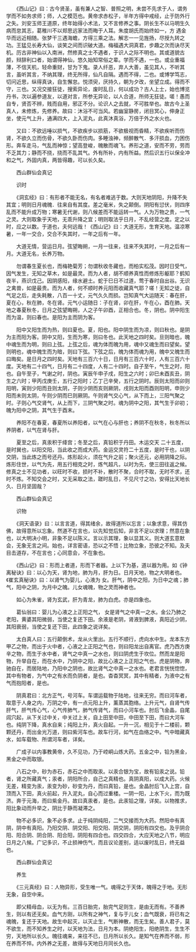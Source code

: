 <!-- { "loadSidebar": true } -->
　　《西山记》曰：古今贤圣，虽有兼人之智、普照之明，未尝不先求于人，谓务学而不如务求师；师，人之模范也。黄帝求赤松子，半年方得中戒经，止于防外行之失。刘安玉师王道原，终年始得小术法，又不言修养之事。阴长生不以马明生久病而怠其志，葛稚川不以郑思远家法而晦于人耳。朱度胡氏而始终如一，方 遇金华而远近相随。张梦干三遇海蟾，方得三乘之法。解志一一见旌扬，尽授九转之功。王猛见长寿大仙，谈笑之间而识破大道。梅福遇大洞真君，步趣之次而诀尽天机。历古非神仙以入南洲，然修真之士不遇者，于识人之际不明也。其或道貌古颜，辩辞利口者，始谓得神仙，悠久始知常俗之辈。学而不遇，一也。或业重福薄，不信天机，轻命重财，甘为下鬼。录人纤恶，弃人大善，虽见其人，不听其言，虽听其言，不纳其理，终无所得，仙凡自隔。遇而不得，二也。或博学笃志，切问近思，纵得真诀，自生懈怠。悦须臾，厌持久，朝为夕改，坐望立成。得而不守，三也。又况交接狂徒，搜索异论，废时乱日，何以成功？古人上士，始也博览丹书，次以遍参道友，以道对言，所参无异论，以人合道，所师无狂徒。嗟！愚而自专，贤否不辨，贱而自用，邪正不分。论识人之去就，不可胜举也。故古今上圣真人，未修炼，先修养。故曰：沐浴不可当风。若幽室静房，闭目冥心，伸身正坐，使元气上升，通满四大，上入泥丸，此真沐真浴，万倍于外之水火也。

　　又曰：不欲远唾以损气，不欲疾步以损筋，不欲极视而昏精，不欲疾听而伤肾，不欲久立而伤骨，不欲久卧而伤肉。多睡浊神，频醉散气．多汗损血，力困伤形。奔车走马，气乱而神惊；望高登峻，魄散而魂飞。养形之道，安而不劳，劳而不乏其力；静而不挠，挠而不乱其气。外有所补，内有所益。然后识五行以保全冲和之气，外固内真，两皆得趣，可以长久矣。

　　西山群仙会真记

　　识时

　　《洞玄经》曰：有形者不能无名，有名者难逃于数。大则天地阴阳，升降不失其宜；明则日月魂魄．往来自有其度。差之毫米，失之颠倒。阴阳有愆伏，则四序乱而不能升成万物；寒暑无代谢，则八候差而不能运转一气。人为万物之贵，一气之灵。大则取象乎天地，无乖升降之宜；明则取法乎日月，不乱经营之度。定之以时，应之以数。于道也，夫何远哉！《西山记》曰：大道无形，生育天地。温凉寒暑，一年一交合，交合不失其时，一年之后有一年。

　　大道无情，营运日月。弦望晦朔，一月一往来，往来不失其时，一月之后有一月。大道无名，长养万物。

　　勿谓春生夏长也，而梅艳菊芳；勿谓秋收冬藏也，而柏实松茂。因时日受气，因气发生，无知之草木，如是最灵。而为人者，胡不顺养真性而修炼形躯耶？鹤知夜半，燕识戊己。因阴感阳，缘水避土。蛇于巳日不过道，莺于春时自出谷。无识之禽兽，如是最贵。而为人者，何不顺时养元阳而收藏真气耶？嗟！无知之徒，自气足之后，走失耗散，八百一十丈，元气久久而损。岂知真气大运随天：春在肝，夏在心，秋在肺，冬在肾。元气小运随日：子在肾，卯在肝，午在心，酉在肺。天地之春夏秋冬，日月之弦望晦朔，人之子午卯酉，正相合也。冬，阴也。阴中阳生而为温，则曰春也。是阳为主而阴为客。

　　阳中又阳生而为热，则曰夏也。夏，阳也。阳中阴生而为凉，则曰秋也。是阴为主而阳为客。阴中又阳，生而为寒，则曰冬也。此天地之四时矣。旦则暗也，魄中魂生而为明，则曰上弦。上弦之后，魂为体而魄为用，魂中又魂生而曰望矣。望则明也，魂中魄生而为暗，则曰下弦。下弦之后，魄为体而魂为用，魄中又魄生而曰晦矣。是日月之四时矣。天地有三百六十日，日月有三百六十时，人有三百六十度。天地有二十四气，日月有二十四度，人有二十四时。自子至午，气生之时，阳也。自午至子，气谢之时，阴也。寅辰午申子戌，阳生之六时；卯巳未酉亥丑，阴生之六时；甲丙戊庚壬，五行之阳时；乙丁己辛癸，五行之阴时。辰则太阳而卯则阳明，寅则少阳而丑则太阴，子则少阴而亥则厥阴，戌则太阳而酉则阳明，申则少阳而未则太阴，午则少阴而巳则厥阴。午则肾气交心气，从下而上，三阳气聚之时。子则心气交肾气，从上而下，三阴气聚之时。魂为阴中之阳，其气生于卯初；魄为阳中之阴，其气生于酉末。

　　养阳不在春夏，春夏所以养阳者，以气在心与肝也；养阴不在秋冬，秋冬所以养阴者，以气在肾与肝。

　　夏至之后，真汞积于绛宫；冬至之后，真铅积于丹田。木运交天 二十五度，是时巽也，以阳交阳，当此收之而成大药。金运交灵符二十五度，是时干也，以阴交阴，当此炼之而号还丹。炼形起火，须在气升之前；聚火还元，必用阴降之际。炼形住世，以气为先，用五行相克之时，炼气超凡，以时为先，使三田往返之候。修真之士不见功者，以旺时不收，损时不补，散时不聚，合时不取，无时不求，还时不炼。不知交会之时，又无采取之法，蹉时乱日，不见尺寸之功，安得比天地长久、日月坚固哉？

　　西山群仙会真记

　　识物

　　《洞天语录》曰：以言言道，得其绪余，故得道所以忘言；以象求意，得其仿佛，故得意所以忘象。然道不在言也，以先知觉后知，非言不足以求理；然意在象也，以大明决小明，非象不足以陈义。言以示其理，象以显其义。则大道玄意默会，无象无言之间。始也，详言密语，恐以之不悟；比物立象，恐彼之不知。及夫目击道存，不在言也；心同意会，不在象也。

　　《西山记》曰：形而上者道，形而下者器。上以下为基，道以器为用。如《钟离秘诀》曰：以心为天，肾为地，肺为月，肝为日。日月天地，物之大明者也。《崔玄真秘诀》曰：以肾气为婴儿，心液为 女。肝气，阴中之阳，为日中之魂；肺气，阳中之阴，为月中之魄。儿女魂魄，物之灵而神者也。

　　如心为朱雀，肾为玄武，肝为青龙，肺为白虎。亦是四象也。

　　葛仙翁曰：婴儿为心液之上正阳之气， 女是肾气之中真一之水。金公乃肺之老阳，黄婆其阳微弱，当使之复还下田。余液是老阴，肾液到脾液，真阳近少阴，其阳衰弱，当使之复还下田，此四象之说详矣。

　　太白真人曰：五行颠倒术，龙从火里出。五行不顺行，虎向水中生。龙本东方甲乙之物，而出于火中者，心液之上正阳之气也，则曰阳龙出自离官。虎乃西方庚辛之物，而生于水中者，肾气之中真一之水也，则曰阴虎生于坎位。然而龙是阳物，升举自在，而在水中，乃阴中之阳，故比心液之上正阳之气也。虎是阴物，奔驰自在，而居陆地，乃阳中之阴也，故比肾气之中真一之水也。老君言恍恍惚惚，其中有物者，为气中之有水而负阴者，是也。杳杳冥冥，其中有精者，为液中之有气而抱阳者，是也。

　　阴真君曰：北方正气，号河车。车谓运载物于陆地，往来无穷。而曰河车者，取意于人身之内，万阴之中，有一点元阳上升，薰蒸其胞络。上升元气，自肾气传肝气，肝气传心气，心气传肺气，肺气传肾气，而曰小河车也。肘后飞金晶，自尾闾穴起，从下关过中关，中关过上关，自上田至中田，中田至下田，而曰大河车也。纯阴下降，真水自来；纯阳上升，真火自起。一升一沉，相见于十二楼前，颗颗还丹，而出金光万道，则曰紫河车也。故车行河，如气在血络之中。气中暗藏真水，如车载物、所谓河车者，详矣。

　　广成子以内事教黄帝，久不见功，乃于崆峒山炼大药。五金之中，铅为黑金，黑金之中而取银。

　　八石之中，砂为赤石，赤石之中而取汞。以汞合银为宝，故有铅汞之说。铅者，肾之所藏真气；汞者，阴阳所合，自己之真精也。真阴真阳，以成大药。火候无差，精变为汞，汞变为砂，砂变为丹，而曰真铅，是也。金晶肘后飞入上宫，自顶而入下田，真火前起，升入泥丸，自心而过重楼。一阴一阳，上水下火，而为既济。奔于元海，而曰紫金丹。故曰真汞者，是也。此汞铅之理，详矣。以物推求，阳比象动而升举之，阴比于静而凝滞之。

　　物不必多识，象不必多求。止于纯阴纯阳，二气交接而为大药。然阳中有真阴，阴中有真阳。乃阳交阴、阴交阳、阳交阳、阴交阴，阴阳有四交也。及乎阴合阳、阳合阴、阴合阴、阳合阳，阴阳有四合也。四交四合，大应天地之八节，明应日月之八候。广记多识，不止损神伤气，而且议论差别，适以废时乱日，终无益也。

　　西山群仙会真记

　　养生

　　《三元真经》曰：人物异形，受生唯一气。魂得之于天体，魄得之于地。无形无象，自空中来。

　　即父精母血，以无为有。三百日胎完，胎完气足则生，是由无而有。不善养生，则以有还无矣。血气方刚，以所有之神气，复与于儿女；血气既衰，将已有之魂魄，复还于天地。故生中起灭，以灭止生，气断神散，而无生矣。善人君子，莫不欲生，而不知养生之时，以天地为法，日月为本。阴绝阳生，阳绝阴生，生生不穷，天地所以长久。魄往魂来，来往不已，日月所以长久。是知气在养而不弱，形在养而不悴。内外养之无差，故得与天地日月同长久也。


